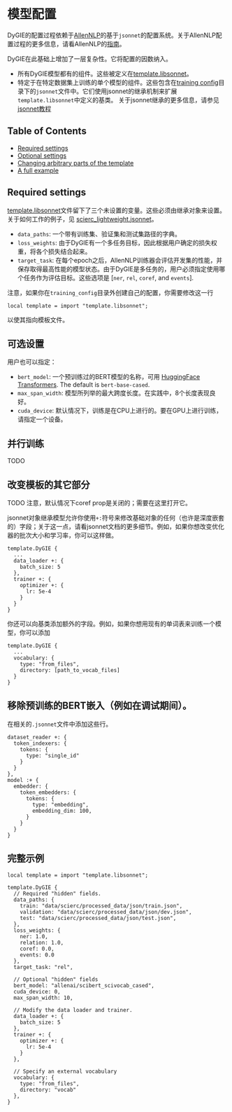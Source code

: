 # 模型配置

DyGIE的配置过程依赖于[AllenNLP](https://guide.allennlp.org/using-config-files)的基于`jsonnet`的配置系统。关于AllenNLP配置过程的更多信息，请看AllenNLP的[指南](https://guide.allennlp.org)。

DyGIE在此基础上增加了一层复杂性。它将配置的因数纳入。

- 所有DyGIE模型都有的组件。这些被定义在[template.libsonnet](.../training_config/template.libsonnet)。
- 特定于在特定数据集上训练的单个模型的组件。这些包含在[training config](../training_config)目录下的`jsonnet`文件中。它们使用jsonnet的继承机制来扩展`template.libsonnet`中定义的基类。 关于jsonnet继承的更多信息，请参见[jsonnet教程](https://jsonnet.org/learning/tutorial.html)

## Table of Contents
- [Required settings](#required-settings)
- [Optional settings](#optional-settings)
- [Changing arbitrary parts of the template](#changing-arbitrary-parts-of-the-template)
- [A full example](#a-full-example)


## Required settings

[template.libsonnet](../training_config/template.libsonnet)文件留下了三个未设置的变量。这些必须由继承对象来设置。关于如何工作的例子，见 [scierc_lightweight.jsonnet](../training_config/scierc_lightweight.jsonnet)。

- `data_paths`: 一个带有训练集、验证集和测试集路径的字典。
- `loss_weights`: 由于DyGIE有一个多任务目标，因此根据用户确定的损失权重，将各个损失结合起来。
- `target_task`: 在每个epoch之后，AllenNLP训练器会评估开发集的性能，并保存取得最高性能的模型状态。由于DyGIE是多任务的，用户必须指定使用哪个任务作为评估目标。这些选项是 [`ner`, `rel`, `coref`, and `events`].

注意，如果你在`training_config`目录外创建自己的配置，你需要修改这一行
```jsonnet
local template = import "template.libsonnet";
```
以使其指向模板文件。


## 可选设置

用户也可以指定：
- `bert_model`: 一个预训练过的BERT模型的名称，可用 [HuggingFace Transformers](https://huggingface.co/transformers/). The default is `bert-base-cased`.
- `max_span_width`: 模型所列举的最大跨度长度。在实践中，8个长度表现良好。
- `cuda_device`: 默认情况下，训练是在CPU上进行的。要在GPU上进行训练，请指定一个设备。


## 并行训练

TODO

## 改变模板的其它部分

TODO 注意，默认情况下coref prop是关闭的；需要在这里打开它。

jsonnet对象继承模型允许你使用`+:`符号来修改基础对象的任何（也许是深度嵌套的）字段；关于这一点，请看jsonnet文档的更多细节。例如，如果你想改变优化器的批次大小和学习率，你可以这样做。

```jsonnet
template.DyGIE {
  ...
  data_loader +: {
    batch_size: 5
  },
  trainer +: {
    optimizer +: {
      lr: 5e-4
    }
  }
}
```
你还可以向基类添加额外的字段。例如，如果你想用现有的单词表来训练一个模型，你可以添加

```jsonnet
template.DyGIE {
  ...
  vocabulary: {
    type: "from_files",
    directory: [path_to_vocab_files]
  }
}
```

## 移除预训练的BERT嵌入（例如在调试期间）。

在相关的`.jsonnet`文件中添加这些行。

```jsonnet
dataset_reader +: {
  token_indexers: {
    tokens: {
      type: "single_id"
    }
  }
},
model :+ {
  embedder: {
    token_embedders: {
      tokens: {
        type: "embedding",
        embedding_dim: 100,
      }
    }
  }
}
```

## 完整示例

```jsonnet
local template = import "template.libsonnet";

template.DyGIE {
  // Required "hidden" fields.
  data_paths: {
    train: "data/scierc/processed_data/json/train.json",
    validation: "data/scierc/processed_data/json/dev.json",
    test: "data/scierc/processed_data/json/test.json",
  },
  loss_weights: {
    ner: 1.0,
    relation: 1.0,
    coref: 0.0,
    events: 0.0
  },
  target_task: "rel",

  // Optional "hidden" fields
  bert_model: "allenai/scibert_scivocab_cased",
  cuda_device: 0,
  max_span_width: 10,

  // Modify the data loader and trainer.
  data_loader +: {
    batch_size: 5
  },
  trainer +: {
    optimizer +: {
      lr: 5e-4
    }
  },

  // Specify an external vocabulary
  vocabulary: {
    type: "from_files",
    directory: "vocab"
  },
}
```
